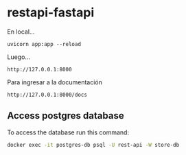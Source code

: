 # restapi-fastapi

En local...
    
    uvicorn app:app --reload

Luego...
    
    http://127.0.0.1:8000


Para ingresar a la documentación
    
    http://127.0.0.1:8000/docs


## Access postgres database
To access the database run this command:
```bash
docker exec -it postgres-db psql -U rest-api -W store-db
```